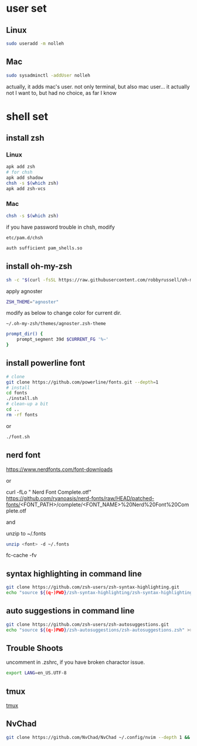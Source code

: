 # user set

## Linux

```bash
sudo useradd -m nolleh
```

## Mac

```bash
sudo sysadminctl -addUser nolleh
```

actually, it adds mac's user.
not only terminal, but also mac user...
it actually not I want to, but had no choice, as far I know

# shell set

## install zsh

### Linux

```bash
apk add zsh
# for chsh
apk add shadow
chsh -s $(which zsh)
apk add zsh-vcs
```

### Mac

```bash
chsh -s $(which zsh)
```

if you have password trouble in chsh, modify

`etc/pam.d/chsh`

```bash
auth sufficient pam_shells.so
```

## install oh-my-zsh

```bash
sh -c "$(curl -fsSL https://raw.githubusercontent.com/robbyrussell/oh-my-zsh/master/tools/install.sh)"
```

apply agnoster

```bash
ZSH_THEME="agnoster"
```

modify as below to change color for current dir.

`~/.oh-my-zsh/themes/agnoster.zsh-theme`

```bash
prompt_dir() {
	prompt_segment 39d $CURRENT_FG '%~'
}
```

## install powerline font

```bash
# clone
git clone https://github.com/powerline/fonts.git --depth=1
# install
cd fonts
./install.sh
# clean-up a bit
cd ..
rm -rf fonts
```

or

```bash
./font.sh
```

## nerd font
https://www.nerdfonts.com/font-downloads

or

curl -fLo "<FONT NAME> Nerd Font Complete.otf" \
https://github.com/ryanoasis/nerd-fonts/raw/HEAD/patched-fonts/<FONT_PATH>/complete/<FONT_NAME>%20Nerd%20Font%20Complete.otf

and

unzip to ~/.fonts

```bash
unzip <font> -d ~/.fonts
```

fc-cache -fv

## syntax highlighting in command line

```bash
git clone https://github.com/zsh-users/zsh-syntax-highlighting.git
echo "source ${(q-)PWD}/zsh-syntax-highlighting/zsh-syntax-highlighting.zsh" >> ${ZDOTDIR:-$HOME}/.zshrc
```

## auto suggestions in command line

```bash
git clone https://github.com/zsh-users/zsh-autosuggestions.git
echo "source ${(q-)PWD}/zsh-autosuggestions/zsh-autosuggestions.zsh" >> ${ZDOTDIR:-$HOME}/.zshrc
```

## Trouble Shoots

uncomment in .zshrc, if you have broken charactor issue.

```bash
export LANG=en_US.UTF-8
```

## tmux

[tmux](includes/tmux.md)


## NvChad

```zsh
git clone https://github.com/NvChad/NvChad ~/.config/nvim --depth 1 && nvim
```

